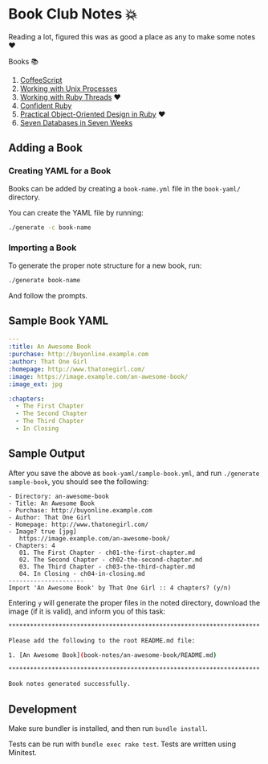 # Book Club Notes :boom:

Reading a lot, figured this was as good a place as any to make some notes :heart:

Books :books:

1. [CoffeeScript](book-notes/coffeescript/README.md)
1. [Working with Unix Processes](book-notes/working-with-unix-processes/README.md)
1. [Working with Ruby Threads](book-notes/working-with-ruby-threads/README.md) :heart:
1. [Confident Ruby](book-notes/confident-ruby/README.md)
1. [Practical Object-Oriented Design in Ruby](book-notes/practical-object-oriented-design-in-ruby/README.md) :heart:
1. [Seven Databases in Seven Weeks](book-notes/seven-db-in-seven-weeks/README.md)

## Adding a Book

### Creating YAML for a Book

Books can be added by creating a `book-name.yml` file in the `book-yaml/` directory. 

You can create the YAML file by running:

```sh
./generate -c book-name
```

### Importing a Book

To generate the proper note structure for a new book, run:

```sh
./generate book-name
```

And follow the prompts.

## Sample Book YAML

```yaml
---
:title: An Awesome Book
:purchase: http://buyonline.example.com
:author: That One Girl
:homepage: http://www.thatonegirl.com/
:image: https://image.example.com/an-awesome-book/
:image_ext: jpg

:chapters:
  - The First Chapter
  - The Second Chapter
  - The Third Chapter
  - In Closing
```

## Sample Output

After you save the above as `book-yaml/sample-book.yml`, and
run `./generate sample-book`, you should see the following:

```
- Directory: an-awesome-book
- Title: An Awesome Book
- Purchase: http://buyonline.example.com
- Author: That One Girl
- Homepage: http://www.thatonegirl.com/
- Image? true [jpg]
   https://image.example.com/an-awesome-book/
- Chapters: 4
   01. The First Chapter - ch01-the-first-chapter.md
   02. The Second Chapter - ch02-the-second-chapter.md
   03. The Third Chapter - ch03-the-third-chapter.md
   04. In Closing - ch04-in-closing.md
---------------------
Import 'An Awesome Book' by That One Girl :: 4 chapters? (y/n)
```

Entering `y` will generate the proper files in the noted directory,
download the image (if it is valid), and inform you of this task:

```sh
**********************************************************************

Please add the following to the root README.md file:

1. [An Awesome Book](book-notes/an-awesome-book/README.md)

**********************************************************************

Book notes generated successfully.
```

## Development

Make sure bundler is installed, and then run `bundle install`.

Tests can be run with `bundle exec rake test`. Tests are written using Minitest.
